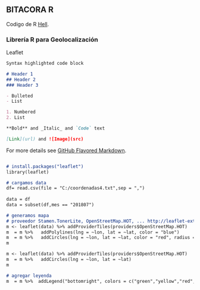 ## BITACORA R

Codigo de R [Hell](https://jushua.github.io/).


### Librería R para Geolocalización

Leaflet

```markdown
Syntax highlighted code block

# Header 1
## Header 2
### Header 3

- Bulleted
- List

1. Numbered
2. List

**Bold** and _Italic_ and `Code` text

[Link](url) and ![Image](src)
```

For more details see [GitHub Flavored Markdown](https://guides.github.com/features/mastering-markdown/).

```markdown

# install.packages("leaflet")
library(leaflet)

# cargamos data
df= read.csv(file = "C:/coordenadas4.txt",sep = ",")
 
data = df
data = subset(df,mes == "201807")

# generamos mapa
# proveedor Stamen.TonerLite, OpenStreetMap.HOT, ... http://leaflet-extras.github.io/leaflet-providers/preview/
m <- leaflet(data) %>% addProviderTiles(providers$OpenStreetMap.HOT) 
m  = m %>%   addPolylines(lng = ~lon, lat = ~lat, color = "blue")
m  = m %>%   addCircles(lng = ~lon, lat = ~lat, color = "red", radius = 50)
m

m <- leaflet(data) %>% addProviderTiles(providers$OpenStreetMap.HOT) 
m  = m %>%   addCircles(lng = ~lon, lat = ~lat)
m

# agregar leyenda
m  = m %>%  addLegend("bottomright", colors = c("green","yellow","red","black","black"), labels = c(5:1),title = "NSE",opacity = 1)

```




